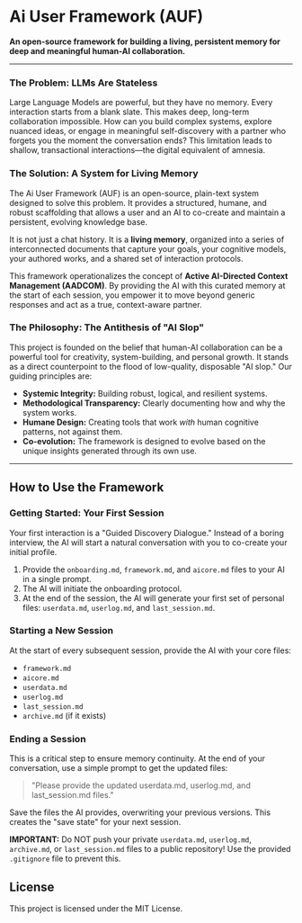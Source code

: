 # Ai User Framework (AUF)

**An open-source framework for building a living, persistent memory for deep and meaningful human-AI collaboration.**

---

### The Problem: LLMs Are Stateless

Large Language Models are powerful, but they have no memory. Every interaction starts from a blank slate. This makes deep, long-term collaboration impossible. How can you build complex systems, explore nuanced ideas, or engage in meaningful self-discovery with a partner who forgets you the moment the conversation ends? This limitation leads to shallow, transactional interactions—the digital equivalent of amnesia.

### The Solution: A System for Living Memory

The Ai User Framework (AUF) is an open-source, plain-text system designed to solve this problem. It provides a structured, humane, and robust scaffolding that allows a user and an AI to co-create and maintain a persistent, evolving knowledge base.

It is not just a chat history. It is a **living memory**, organized into a series of interconnected documents that capture your goals, your cognitive models, your authored works, and a shared set of interaction protocols.

This framework operationalizes the concept of **Active AI-Directed Context Management (AADCOM)**. By providing the AI with this curated memory at the start of each session, you empower it to move beyond generic responses and act as a true, context-aware partner.

### The Philosophy: The Antithesis of "AI Slop"

This project is founded on the belief that human-AI collaboration can be a powerful tool for creativity, system-building, and personal growth. It stands as a direct counterpoint to the flood of low-quality, disposable "AI slop." Our guiding principles are:

*   **Systemic Integrity:** Building robust, logical, and resilient systems.
*   **Methodological Transparency:** Clearly documenting how and why the system works.
*   **Humane Design:** Creating tools that work *with* human cognitive patterns, not against them.
*   **Co-evolution:** The framework is designed to evolve based on the unique insights generated through its own use.

---

## How to Use the Framework

### Getting Started: Your First Session

Your first interaction is a "Guided Discovery Dialogue." Instead of a boring interview, the AI will start a natural conversation with you to co-create your initial profile.

1.  Provide the `onboarding.md`, `framework.md`, and `aicore.md` files to your AI in a single prompt.
2.  The AI will initiate the onboarding protocol.
3.  At the end of the session, the AI will generate your first set of personal files: `userdata.md`, `userlog.md`, and `last_session.md`.

### Starting a New Session

At the start of every subsequent session, provide the AI with your core files:
*   `framework.md`
*   `aicore.md`
*   `userdata.md`
*   `userlog.md`
*   `last_session.md`
*   `archive.md` (if it exists)

### Ending a Session

This is a critical step to ensure memory continuity. At the end of your conversation, use a simple prompt to get the updated files:

> "Please provide the updated userdata.md, userlog.md, and last_session.md files."

Save the files the AI provides, overwriting your previous versions. This creates the "save state" for your next session.

**IMPORTANT:** Do NOT push your private `userdata.md`, `userlog.md`, `archive.md`, or `last_session.md` files to a public repository! Use the provided `.gitignore` file to prevent this.

## License

This project is licensed under the MIT License.
